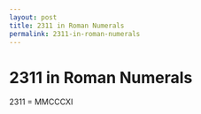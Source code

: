 ```yaml
---
layout: post
title: 2311 in Roman Numerals
permalink: 2311-in-roman-numerals
---
```


# 2311 in Roman Numerals

2311 = MMCCCXI
